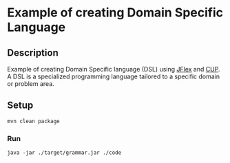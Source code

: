 # Example of creating Domain Specific Language

## Description
Example of creating Domain Specific language (DSL) using [JFlex](https://jflex.de/) and [CUP](https://www2.cs.tum.edu/projects/cup/examples.php).  
A DSL is a specialized programming language tailored to a specific domain or problem area.

## Setup
```shell
mvn clean package
```

### Run
```shell
java -jar ./target/grammar.jar ./code
```